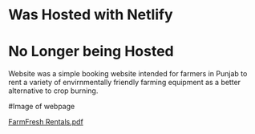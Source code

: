 # Was Hosted with Netlify
# No Longer being Hosted

Website was a simple booking website intended for farmers in Punjab to rent a variety of envirnmentally friendly farming equipment as a better alternative to crop burning.

#Image of webpage

[FarmFresh Rentals.pdf](https://github.com/D-NENTWIG/HTCTW/files/11972269/FarmFresh.Rentals.pdf)

